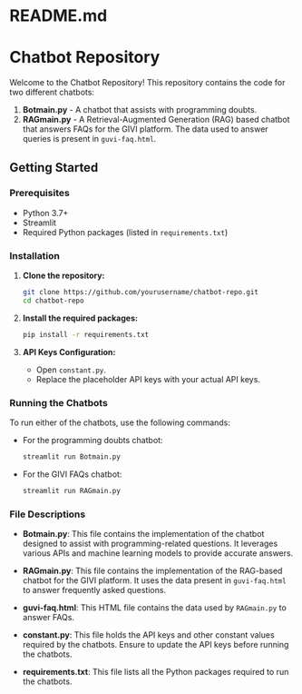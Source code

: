 # README.md

# Chatbot Repository

Welcome to the Chatbot Repository! This repository contains the code for two different chatbots:

1. **Botmain.py** - A chatbot that assists with programming doubts.
2. **RAGmain.py** - A Retrieval-Augmented Generation (RAG) based chatbot that answers FAQs for the GIVI platform. The data used to answer queries is present in `guvi-faq.html`.

## Getting Started

### Prerequisites

- Python 3.7+
- Streamlit
- Required Python packages (listed in `requirements.txt`)

### Installation

1. **Clone the repository:**

    ```sh
    git clone https://github.com/yourusername/chatbot-repo.git
    cd chatbot-repo
    ```

2. **Install the required packages:**

    ```sh
    pip install -r requirements.txt
    ```

3. **API Keys Configuration:**

    - Open `constant.py`.
    - Replace the placeholder API keys with your actual API keys.

### Running the Chatbots

To run either of the chatbots, use the following commands:

- For the programming doubts chatbot:

    ```sh
    streamlit run Botmain.py
    ```

- For the GIVI FAQs chatbot:

    ```sh
    streamlit run RAGmain.py
    ```

### File Descriptions

- **Botmain.py**: This file contains the implementation of the chatbot designed to assist with programming-related questions. It leverages various APIs and machine learning models to provide accurate answers.

- **RAGmain.py**: This file contains the implementation of the RAG-based chatbot for the GIVI platform. It uses the data present in `guvi-faq.html` to answer frequently asked questions.

- **guvi-faq.html**: This HTML file contains the data used by `RAGmain.py` to answer FAQs.

- **constant.py**: This file holds the API keys and other constant values required by the chatbots. Ensure to update the API keys before running the chatbots.

- **requirements.txt**: This file lists all the Python packages required to run the chatbots.

